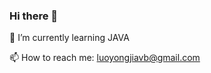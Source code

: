 ### Hi there 👋

<!--
**Luoyongjia/Luoyongjia** is a ✨ _special_ ✨ repository because its `README.md` (this file) appears on your GitHub profile.

Here are some ideas to get you started:

- 🔭 I’m currently working on ...
- 🌱 I’m currently learning JAVA
- 👯 I’m looking to collaborate on ...
- 🤔 I’m looking for help with ...
- 💬 Ask me about ...
- 📫 How to reach me: luoyongjiavb@gmail.com
- 😄 Pronouns: ...
- ⚡ Fun fact: ...
-->

🌱 I’m currently learning JAVA

📫 How to reach me: luoyongjiavb@gmail.com
